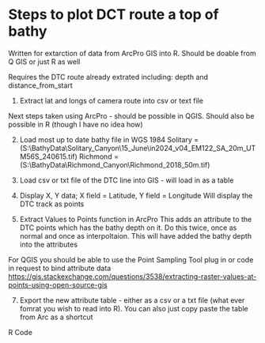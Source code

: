 # Steps to plot DCT route a top of bathy
Written for extarction of data from ArcPro GIS into R. 
Should be doable from Q GIS or just R as well

Requires the DTC route already extrated including: depth and distance_from_start

1) Extract lat and longs of camera route into csv or text file

Next steps taken using ArcPro - should be possible in QGIS. Should also be possible in R (though I have no idea how)

2) Load most up to date bathy file in WGS 1984
Solitary = (S:\BathyData\Solitary_Canyon\15_June\in2024_v04_EM122_SA_20m_UTM56S_240615.tif)
Richmond =  (S:\BathyData\Richmond_Canyon\Richmond_2018_50m.tif)

3) Load csv or txt file of the DTC line into GIS - will load in as a table

4) Display X, Y data; X field = Latitude, Y field = Longitude
Will display the DTC track as points

5) Extract Values to Points function in ArcPro
This adds an attribute to the DTC points which has the bathy depth on it. 
Do this twice, once as normal and once as interpoltaion.
This will have added the bathy depth into the attributes

For QGIS you should be able to use the Point Sampling Tool plug in or code in request to bind attribute data
https://gis.stackexchange.com/questions/3538/extracting-raster-values-at-points-using-open-source-gis

7) Export the new attribute table - either as a csv or a txt file (what ever fomrat you wish to read into R).
You can also just copy paste the table from Arc as a shortcut

R Code 

